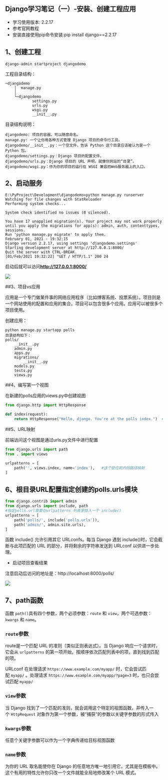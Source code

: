 ## Django学习笔记（一）-安装、创建工程应用

- 学习使用版本: 2.2.17
- 参考官网教程
- 安装直接使用pip命令安装:pip install django==2.2.17

## 1、创建工程

~~~shell
django-admin startproject djangodemo
~~~

工程目录结构：

~~~shell
─djangodemo
    │  manage.py
    │  
    └─djangodemo
            settings.py
            urls.py
            wsgi.py
            __init__.py
~~~

目录结构说明：

~~~shell
djangodemo: 项目的容器，可以随意命名。
manage.py: 一个让你用各种方式管理 Django 项目的命令行工具。
djangodemo/__init__.py：一个空文件，告诉 Python 这个目录应该被认为是一个 Python 包。
djangodemo/settings.py：Django 项目的配置文件。
djangodemo/urls.py：Django 项目的 URL 声明，就像你网站的“目录”。
djangodemo/wsgi.py：作为你的项目的运行在 WSGI 兼容的Web服务器上的入口。
~~~

## 2、启动服务

~~~shell
E:\PyProject\Development\djangodemo>python manage.py runserver
Watching for file changes with StatReloader
Performing system checks...

System check identified no issues (0 silenced).

You have 17 unapplied migration(s). Your project may not work properly until you apply the migrations for app(s): admin, auth, contenttypes, sessions.
Run 'python manage.py migrate' to apply them.
February 01, 2021 - 19:32:15
Django version 2.2.17, using settings 'djangodemo.settings'
Starting development server at http://127.0.0.1:8000/
Quit the server with CTRL-BREAK.
[01/Feb/2021 19:32:22] "GET / HTTP/1.1" 200 24
~~~

启动后就可以访问**http://127.0.0.1:8000/** 

![](E:\学习\django\第一篇\1.png)

##3、项目vs应用

应用是一个专门做某件事的网络应用程序（比如博客系统、投票系统）。项目则是一个网站使用的配置和应用的集合。项目可以包含很多个应用。应用可以被很多个项目使用。 

创建应用：

~~~shell
python manage.py startapp polls
目录结构如下：
polls/
    __init__.py
    admin.py
    apps.py
    migrations/
        __init__.py
    models.py
    tests.py
    views.py
~~~

##4、编写第一个视图

在新建的polls应用的views.py中创建视图

~~~python
from django.http import HttpResponse

def index(request):
    return HttpResponse("Hello, django. You're at the polls index.")  #最简单的视图，返回这一句话
~~~

##5、URL映射

前端访问这个视图是通过urls.py文件中进行配置

~~~python
from django.urls import path
from . import views

urlpatterns = [
    path('', views.index, name='index'),   #这个是应用内的路径映射
]
~~~

## 6、根目录URL配置指定创建的polls.urls模块

~~~python
from django.contrib import admin
from django.urls import include, path   
#指定polls.url需要在urlpatterns 列表里插入一个 include()
urlpatterns = [
    path('polls/', include('polls.urls')),
    path('admin/', admin.site.urls),
]
~~~

函数 include() 允许引用其它 URLconfs。每当 Django 遇到 include()时，它会截断与此项匹配的 URL 的部分，并将剩余的字符串发送到 URLconf 以供进一步处理。 

- 启动项目查看结果

注意启动后访问的地址是：http://localhost:8000/polls/

![](E:\学习\django\第一篇\2.png)

## 7、path函数

函数 `path()`具有四个参数，两个必须参数：`route` 和 `view`，两个可选参数：`kwargs` 和 `name`。 

### `route`参数

route是一个匹配 URL 的准则（类似正则表达式）。当 Django 响应一个请求时，它会从 `urlpatterns` 的第一项开始，按顺序依次匹配列表中的项，直到找到匹配的项。 

URLconf 在处理请求 `https://www.example.com/myapp/` 时，它会尝试匹配 `myapp/` 。处理请求 `https://www.example.com/myapp/?page=3` 时，也只会尝试匹配 `myapp/` 

### `view`参数

当 Django 找到了一个匹配的准则，就会调用这个特定的视图函数，并传入一个 `HttpRequest` 对象作为第一个参数，被“捕获”的参数以关键字参数的形式传入 

### `kwargs`参数

任意个关键字参数可以作为一个字典传递给目标视图函数 

### `name`参数

为你的 URL 取名能使你在 Django 的任意地方唯一地引用它，尤其是在模板中。这个有用的特性允许你只改一个文件就能全局地修改某个 URL 模式。 